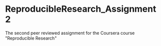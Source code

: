 # ReproducibleResearch_Assignment2
The second peer reviewed assignment for the Coursera course "Reproducible Research"
